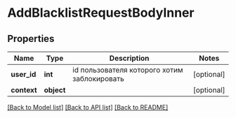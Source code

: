 # AddBlacklistRequestBodyInner

## Properties
Name | Type | Description | Notes
------------ | ------------- | ------------- | -------------
**user_id** | **int** | id пользователя которого хотим заблокировать | [optional] 
**context** | **object** |  | [optional] 

[[Back to Model list]](../../README.md#documentation-for-models) [[Back to API list]](../../README.md#documentation-for-api-endpoints) [[Back to README]](../../README.md)

